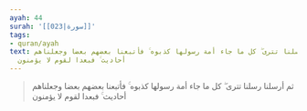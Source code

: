 ```yaml
---
ayah: 44
surah: '[[023|سورة]]'
tags:
- quran/ayah
text: ثم أرسلنا رسلنا تترى ۖ كل ما جاء أمة رسولها كذبوه ۚ فأتبعنا بعضهم بعضا وجعلناهم
  أحاديث ۚ فبعدا لقوم لا يؤمنون
---
```

> ثم أرسلنا رسلنا تترى ۖ كل ما جاء أمة رسولها كذبوه ۚ فأتبعنا بعضهم بعضا وجعلناهم أحاديث ۚ فبعدا لقوم لا يؤمنون
